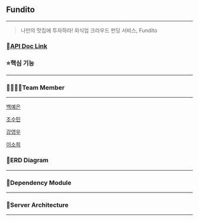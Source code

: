 ## Fundito
------
> 나만의 맛집에 투자하라! 외식업 크라우드 펀딩 서비스, Fundito



### 📂[API Doc Link](https://github.com/Fundito/Fundito-Server/wiki)



### ⭐️핵심 기능

------



### 👩‍👩‍👧‍👦Team Member

------

[백예은](https://github.com/bye0520)

[조수민](https://github.com/ChoSooMin)

[강영우](https://github.com/rdd9223)

[이소희](https://github.com/dlthgml1997)





### 📝ERD Diagram

------





### 📖Dependency Module

------





### 📕Server Architecture

------



